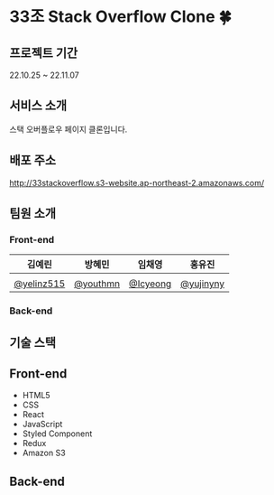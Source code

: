 # 33조 Stack Overflow Clone 🍀

## 프로젝트 기간

22.10.25 ~ 22.11.07

## 서비스 소개

스택 오버플로우 페이지 클론입니다.

## 배포 주소

http://33stackoverflow.s3-website.ap-northeast-2.amazonaws.com/

## 팀원 소개

### Front-end

김예린|방혜민|임채영|홍유진
---|---|---|---
||||
[@yelinz515](https://github.com/yelinz515)|[@youthmn](https://github.com/youthmn)|[@Icyeong](https://github.com/Icyeong)|[@yujinyny](https://github.com/yujinyny)

### Back-end

## 기술 스택

## Front-end

- HTML5
- CSS
- React
- JavaScript
- Styled Component
- Redux
- Amazon S3

## Back-end

